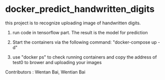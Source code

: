 # docker_predict_handwritten_digits

this project is to recognize uploading image of handwritten digits.

1. run code in tensorflow part. The result is the model for prediction

2. Start the containers via the following command: "docker-compose up -d"

3. use "docker ps" to check running containers and copy the address of test0 to brower and uploading your images


Contributors : Wentan Bai, Wentian Bai
